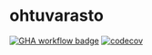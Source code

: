 # ohtuvarasto

[![GHA workflow badge](https://github.com/kwantton/ohtuvarasto/workflows/CI/badge.svg)](https://github.com/kwantton/ohtuvarasto/actions)
[![codecov](https://codecov.io/github/kwantton/ohtuvarasto/graph/badge.svg?token=T86R8TBM7O)](https://codecov.io/github/kwantton/ohtuvarasto)

